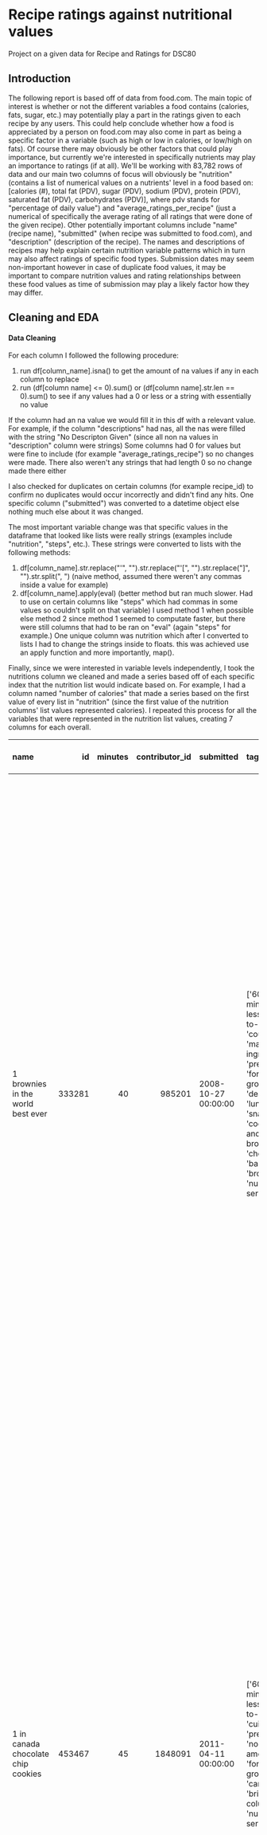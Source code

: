 # Recipe ratings against nutritional values
Project on a given data for Recipe and Ratings for DSC80


## Introduction
The following report is based off of data from food.com. The main topic of interest is whether or not the different variables a food contains (calories, fats, sugar, etc.) may potentially play a part in the ratings given to each recipe by any users. This could help conclude whether how a food is appreciated by a person on food.com may also come in part as being a specific factor in a variable (such as high or low in calories, or low/high on fats). Of course there may obviously be other factors that could play importance, but currently we're interested in specifically nutrients may play an importance to ratings (if at all). We'll be working with 83,782 rows of data and our main two columns of focus will obviously be "nutrition" (contains a list of numerical values on a nutrients' level in a food based on:  [calories (#), total fat (PDV), sugar (PDV), sodium (PDV), protein (PDV), saturated fat (PDV), carbohydrates (PDV)], where pdv stands for "percentage of daily value") and "average_ratings_per_recipe" (just a numerical of specifically the average rating of all ratings that were done of the given recipe). Other potentially important columns include "name" (recipe name), "submitted" (when recipe was submitted to food.com), and "description" (description of the recipe). The names and descriptions of recipes may help explain certain nutrition variable patterns which in turn may also affect ratings of specific food types. Submission dates may seem non-important however in case of duplicate food values, it may be important to compare nutrition values and rating relationships between these food values as time of submission may play a likely factor how they may differ.


## Cleaning and EDA

#### Data Cleaning

For each column I followed the following procedure:
1. run df[column_name].isna() to get the amount of na values if any in each column to replace
2. run (df[column name] <= 0).sum() or (df[column name].str.len == 0).sum() to see if any values had a 0 or less or a string with essentially no value

If the column had an na value we would fill it in this df with a relevant value. For example, if the column "descriptions" had nas, all the nas were filled with the string "No Descripton Given" (since all non na values in "description" column were strings)
Some columns had 0 for values but were fine to include (for example "average_ratings_recipe") so no changes were made. There also weren't any strings that had length 0 so no change made there either

I also checked for duplicates on certain columns (for example recipe_id) to confirm no duplicates would occur incorrectly and didn't find any hits. 
One specific column ("submitted") was converted to a datetime object else nothing much else about it was changed.

The most important variable change was that specific values in the dataframe that looked like lists were really strings (examples include "nutrition", "steps", etc.). These strings were converted to lists with the following methods:
1. df[column_name].str.replace("'", "").str.replace("'[", "").str.replace("]", "").str.split(", ")   (naive method, assumed there weren't any commas inside a value for example)
2. df[column_name].apply(eval)  (better method but ran much slower. Had to use on certain columns like "steps" which had commas in some values so couldn't split on that variable)
I used method 1 when possible else method 2 since method 1 seemed to computate faster, but there were still columns that had to be ran on "eval" (again "steps" for example.)
One unique column was nutrition which after I converted to lists I had to change the strings inside to floats. this was achieved use an apply function and more importantly, map().

Finally, since we were interested in variable levels independently, I took the nutritions column we cleaned and made a series based off of each specific index that the nutrition list would indicate based on. For example, I had a column named "number of calories" that made a series based on the first value of every list in "nutrition" (since the first value of the nutrition columns' list values represented calories). I repeated this process for all the variables that were represented in the nutrition list values, creating 7 columns for each overall.

| name                               |     id |   minutes |   contributor_id | submitted           | tags                                                                                                                                                                                                                                                                                               | nutrition                                     |   n_steps | steps                                                                                                                                                                                                                                                                                                                                                                                                                                                                                                                                                                                                                                                                                                                                                                                                                                                                                                                                                                                                                                                                                                                                                                                                                                                                                                                                                                               | description                                                                                                                                                                                                                                                                                                                                                                       | ingredients                                                                                                                                                                                                                             |   n_ingredients |   average_rating_per_recipe |   number of calories |   total_fat (PDV) |   sugar (PDV) |   sodium (PDV) |   protein (PDV) |   saturated_fat (PDV) |   carbohydrates (PDV) | rating bins   | calory bins       | sugar bins       | protein bins   |
|:-----------------------------------|-------:|----------:|-----------------:|:--------------------|:---------------------------------------------------------------------------------------------------------------------------------------------------------------------------------------------------------------------------------------------------------------------------------------------------|:----------------------------------------------|----------:|:------------------------------------------------------------------------------------------------------------------------------------------------------------------------------------------------------------------------------------------------------------------------------------------------------------------------------------------------------------------------------------------------------------------------------------------------------------------------------------------------------------------------------------------------------------------------------------------------------------------------------------------------------------------------------------------------------------------------------------------------------------------------------------------------------------------------------------------------------------------------------------------------------------------------------------------------------------------------------------------------------------------------------------------------------------------------------------------------------------------------------------------------------------------------------------------------------------------------------------------------------------------------------------------------------------------------------------------------------------------------------------|:----------------------------------------------------------------------------------------------------------------------------------------------------------------------------------------------------------------------------------------------------------------------------------------------------------------------------------------------------------------------------------|:----------------------------------------------------------------------------------------------------------------------------------------------------------------------------------------------------------------------------------------|----------------:|----------------------------:|---------------------:|------------------:|--------------:|---------------:|----------------:|----------------------:|----------------------:|:--------------|:------------------|:-----------------|:---------------|
| 1 brownies in the world  best ever | 333281 |        40 |           985201 | 2008-10-27 00:00:00 | ['60-minutes-or-less', 'time-to-make', 'course', 'main-ingredient', 'preparation', 'for-large-groups', 'desserts', 'lunch', 'snacks', 'cookies-and-brownies', 'chocolate', 'bar-cookies', 'brownies', 'number-of-servings']                                                                        | [138.4, 10.0, 50.0, 3.0, 3.0, 19.0, 6.0]      |        10 | ['heat the oven to 350f and arrange the rack in the middle', 'line an 8-by-8-inch glass baking dish with aluminum foil', 'combine chocolate and butter in a medium saucepan and cook over medium-low heat , stirring frequently , until evenly melted', 'remove from heat and let cool to room temperature', 'combine eggs , sugar , cocoa powder , vanilla extract , espresso , and salt in a large bowl and briefly stir until just evenly incorporated', 'add cooled chocolate and mix until uniform in color', 'add flour and stir until just incorporated', 'transfer batter to the prepared baking dish', 'bake until a tester inserted in the center of the brownies comes out clean , about 25 to 30 minutes', 'remove from the oven and cool completely before cutting']                                                                                                                                                                                                                                                                                                                                                                                                                                                                                                                                                                                                   | these are the most; chocolatey, moist, rich, dense, fudgy, delicious brownies that you'll ever make.....sereiously! there's no doubt that these will be your fav brownies ever for you can add things to them or make them plain.....either way they're pure heaven!                                                                                                              | ['bittersweet chocolate', 'unsalted butter', 'eggs', 'granulated sugar', 'unsweetened cocoa powder', 'vanilla extract', 'brewed espresso', 'kosher salt', 'all-purpose flour']                                                          |               9 |                           4 |                138.4 |                10 |            50 |              3 |               3 |                    19 |                     6 | (3.0, 4.0]    | (119.715, 146.5]  | (49.0, 61.0]     | (2.0, 3.0]     |
| 1 in canada chocolate chip cookies | 453467 |        45 |          1848091 | 2011-04-11 00:00:00 | ['60-minutes-or-less', 'time-to-make', 'cuisine', 'preparation', 'north-american', 'for-large-groups', 'canadian', 'british-columbian', 'number-of-servings']                                                                                                                                      | [595.1, 46.0, 211.0, 22.0, 13.0, 51.0, 26.0]  |        12 | ['pre-heat oven the 350 degrees f', 'in a mixing bowl , sift together the flours and baking powder', 'set aside', 'in another mixing bowl , blend together the sugars , margarine , and salt until light and fluffy', 'add the eggs , water , and vanilla to the margarine / sugar mixture and mix together until well combined', 'add in the flour mixture to the wet ingredients and blend until combined', 'scrape down the sides of the bowl and add the chocolate chips', 'mix until combined', 'scrape down the sides to the bowl again', 'using an ice cream scoop , scoop evenly rounded balls of dough and place of cookie sheet about 1 - 2 inches apart to allow for spreading during baking', 'bake for 10 - 15 minutes or until golden brown on the outside and soft & chewy in the center', 'serve hot and enjoy !']                                                                                                                                                                                                                                                                                                                                                                                                                                                                                                                                                  | this is the recipe that we use at my school cafeteria for chocolate chip cookies. they must be the best chocolate chip cookies i have ever had! if you don't have margarine or don't like it, then just use butter (softened) instead.                                                                                                                                            | ['white sugar', 'brown sugar', 'salt', 'margarine', 'eggs', 'vanilla', 'water', 'all-purpose flour', 'whole wheat flour', 'baking soda', 'chocolate chips']                                                                             |              11 |                           5 |                595.1 |                46 |           211 |             22 |              13 |                    51 |                    26 | (4.6, 5.0]    | (563.3, 650.3]    | (142.0, 221.0]   | (12.0, 15.0]   |
| 412 broccoli casserole             | 306168 |        40 |            50969 | 2008-05-30 00:00:00 | ['60-minutes-or-less', 'time-to-make', 'course', 'main-ingredient', 'preparation', 'side-dishes', 'vegetables', 'easy', 'beginner-cook', 'broccoli']                                                                                                                                               | [194.8, 20.0, 6.0, 32.0, 22.0, 36.0, 3.0]     |         6 | ['preheat oven to 350 degrees', 'spray a 2 quart baking dish with cooking spray , set aside', 'in a large bowl mix together broccoli , soup , one cup of cheese , garlic powder , pepper , salt , milk , 1 cup of french onions , and soy sauce', 'pour into baking dish , sprinkle remaining cheese over top', 'bake for 25 minutes or until cheese is lightly browned', 'sprinkle with rest of french fried onions and bake until onions are browned and cheese is bubbly , about 10 more minutes']                                                                                                                                                                                                                                                                                                                                                                                                                                                                                                                                                                                                                                                                                                                                                                                                                                                                               | since there are already 411 recipes for broccoli casserole posted to "zaar" ,i decided to call this one  #412 broccoli casserole.i don't think there are any like this one in the database. i based this one on the famous "green bean casserole" from campbell's soup. but i think mine is better since i don't like cream of mushroom soup.submitted to "zaar" on may 28th,2008 | ['frozen broccoli cuts', 'cream of chicken soup', 'sharp cheddar cheese', 'garlic powder', 'ground black pepper', 'salt', 'milk', 'soy sauce', 'french-fried onions']                                                                   |               9 |                           5 |                194.8 |                20 |             6 |             32 |              22 |                    36 |                     3 | (4.6, 5.0]    | (171.325, 196.6]  | (5.0, 7.0]       | (18.0, 22.0]   |
| millionaire pound cake             | 286009 |       120 |           461724 | 2008-02-12 00:00:00 | ['time-to-make', 'course', 'cuisine', 'preparation', 'occasion', 'north-american', 'desserts', 'american', 'southern-united-states', 'dinner-party', 'holiday-event', 'cakes', 'dietary', 'christmas', 'thanksgiving', 'low-sodium', 'low-in-something', 'taste-mood', 'sweet', '4-hours-or-less'] | [878.3, 63.0, 326.0, 13.0, 20.0, 123.0, 39.0] |         7 | ['freheat the oven to 300 degrees', 'grease a 10-inch tube pan with butter , dust the bottom and sides with flour , and set aside', 'in a large mixing bowl , cream the butter and sugar with an electric mixer and add the eggs one at a time , beating after each addition', 'alternately add the flour and milk , stirring till the batter is smooth', 'add the two extracts and stir till well blended', 'scrape the batter into the prepared pan and bake till a cake tester or knife blade inserted in the center comes out clean , about 1 1 / 2 hours', 'cool the cake in the pan on a rack for 5 minutes , then turn it out on the rack to cool completely']                                                                                                                                                                                                                                                                                                                                                                                                                                                                                                                                                                                                                                                                                                               | why a millionaire pound cake?  because it's super rich!  this scrumptious cake is the pride of an elderly belle from jackson, mississippi.  the recipe comes from "the glory of southern cooking" by james villas.                                                                                                                                                                | ['butter', 'sugar', 'eggs', 'all-purpose flour', 'whole milk', 'pure vanilla extract', 'almond extract']                                                                                                                                |               7 |                           5 |                878.3 |                63 |           326 |             13 |              20 |                   123 |                    39 | (4.6, 5.0]    | (783.0, 1078.775] | (221.0, 30260.0] | (18.0, 22.0]   |
| 2000 meatloaf                      | 475785 |        90 |          2202916 | 2012-03-06 00:00:00 | ['time-to-make', 'course', 'main-ingredient', 'preparation', 'main-dish', 'potatoes', 'vegetables', '4-hours-or-less', 'meatloaf', 'simply-potatoes2']                                                                                                                                             | [267.0, 30.0, 12.0, 12.0, 29.0, 48.0, 2.0]    |        17 | ['pan fry bacon , and set aside on a paper towel to absorb excess grease', 'mince yellow onion , red bell pepper , and add to your mixing bowl', 'chop garlic and set aside', 'put 1tbsp olive oil into a saut pan , along with chopped garlic , teaspoons white pepper and a pinch of kosher salt', 'bring to a medium heat to sweat your garlic', 'preheat oven to 350f', 'coarsely chop your baby spinach add to your heated pan , stir frequently for approximately 5 min to wilt', 'add your spinach to the mixing bowl', 'chop your now cooled bacon , and add it to the mixing bowl', 'add your meatloaf mix to the bowl , with one egg and mix till thoroughly combined', 'add your goat cheese , one egg , 1 / 8 tsp white pepper and 1 / 8 tsp of kosher salt and mix till thoroughly combined', 'transfer to a 9x5 meatloaf pan , and cook for 60 min or until the internal temperature is at least 160f', 'let stand for 5min', 'melt 1tbsp unsalted butter into a frying pan , and cook up to three eggs at a time', 'crack each egg into a separate dish , in order to prevent egg shells from reaching the pan , then add salt and pepper to taste', 'wait until the egg whites are firm looking , but slightly runny on top before flipping your eggs', 'after flipping , wait 10~20 seconds before removing each egg and placing it over your slices of meatloaf'] | ready, set, cook! special edition contest entry: a mediterranean flavor inspired meatloaf dish. featuring: simply potatoes - shredded hash browns, egg, bacon, spinach, red bell pepper, and goat cheese.                                                                                                                                                                         | ['meatloaf mixture', 'unsmoked bacon', 'goat cheese', 'unsalted butter', 'eggs', 'baby spinach', 'yellow onion', 'red bell pepper', 'simply potatoes shredded hash browns', 'fresh garlic', 'kosher salt', 'white pepper', 'olive oil'] |              13 |                           5 |                267   |                30 |            12 |             12 |              29 |                    48 |                     2 | (4.6, 5.0]    | (248.9, 276.7]    | (11.0, 14.0]     | (27.0, 34.0]   |

#### Univariate Analysis

We'll look at graphs for our newly created nutrition columns and our average ratings' column.

###### Average ratings graph
Firstly, make note that the range of values for the average ratings' column is 0-5 which is a very small range. Hence I found it appropiate to use a box and whisker plot to demonstrate the distribution of the data. The result is below:

```py
<iframe src="fig_average.html" width=800 height=600 frameBorder=0></iframe>
```

Looking at it carefully, we can clearly see some interesting behavior here. The biggest interest is that the maximum, upper quartile and median is all on the same value of 5. Our lower quartile is still quite high at 4 and an approximate minimum at around 2.43 and a large amount of listed outlier minimums on the left side of the box and whisker plot, ranging from 2.3 to 0. To me, this distribution seems to be telling us that a lot of our average ratings for this data seems to be quite high, in fact we might be having a very large amount of data that has is around the score 5 in fact (hence the median, upperquartile, and max all being 5). Even disregarding the 5 values, a lot of the data seems to still be shifted upwards, where 4 is the first quartile which is still quite a bit higher than expected.

###### Nutrition variables graph
The distribution of nutrients variables are all much more spread out then what we have on the average ratings. For example, while the average ratings ranged from 0 - 5.0 the column on the nutrition variable called protein ranges from a minimum of 0 to a max of 4356! (PDV). So a box and whisker isn't going to be ideal in plotting a distribution of the values here so instead we'll use something larger, a histogram. 

We still run into some value issues however, namedly we have a lot of bins with low counts that will reach out to the maximum! For example, consider this histogram on the calories column:

<iframe src="fig_calories.html" width=800 height=600 frameBorder=0></iframe>

We have ALOT of bins and most of them aren't representative of the larger population (Which is near the start at 0). So we'll have to set reduce our value ranges for x using the "x_range":

<iframe src="fig_calories_reduced.html" width=800 height=600 frameBorder=0></iframe>

Much better, we now see a more clearly distribution goes up early before starting to skew right as calories increase to their maximum. We also begin starting to see small difference changes as the counts reduce around the 1000 calories mark. 

We end up using this process for all of the nutrition variables since all of them have some very large ranges and counts for said values in each range. The determined x_range varies between each variable but the general premise I used was that I removed the values that had the top 200 numerical values of that variable. (so in the instant of calories, setting the x_range max to 5000 reduced around 200 values that had more than 5000 calories. In fact, calories' max went up to 10,000). Here a few examples of histograms we made on protein and carbohydrates:


<iframe src="fig_carbohydrates_reduced.html" width=800 height=600 frameBorder=0></iframe>

<iframe src="fig_protein_reduced.html" width=800 height=600 frameBorder=0></iframe>


Essentially all the histograms we made on nutrition variables came to a simular conclusion: The data tended to be right skewed (or even started at the maximum count as you can see in protein) before slowly reducing in counts height and reaching a very low bar count while heading towards the maximum. So we then know for the most part the nutrition variables here tend to be bounded near a value that's clsoer to 0 then some maximum (for example calories at around 1000) and that by right skewed logic, their means >= median >= mode. But this is just the distribution on each nutrition variable separately and not together.(for example a recipe may have near a maximum on calories but near a minimum on protein) How do these variables compare to our average ratings when factored and could we perhaps compound some of them together to create a relationship?

#### Bivariate Analysis

I ended up focusing on a potential relationship between each nutrition variable and average ratings. Here one plot result for the variable calories:

<iframe src="calories_scatter.html" width=800 height=600 frameBorder=0></iframe>

Looking at this plot, it's rather hard to really identify if there is a correlation at all. Based on the plotted trendline, it's really quite the negative slope with a very large constant. Hence it's likely that the correlation between calories and average ratings is in fact not related at all, or no correlation, since the trendline aims to go downward but our data points are shifting upwards as average ratings would increase. What if we did the filtered x range as we did previous on this plot?

<iframe src="alt_calories_scatter.html" width=800 height=600 frameBorder=0></iframe>

The slope doesn't change that much for the trendline and we still have a lot of high values in just about every type of rating value, so it's quite likely we're seeing a pattern of no correlation. Also to note with both plots is again that we have increasing points for each rating point increase with based on the plot, we have a very high number of datapoints in the ratings of 3 - 5. This matches the pattern we saw in our previous box and whisker plot on just the average ratings. Otherwise, we should expect a lack of correlation between calories and ratings based on these results since the calorie levels are so scattered between all the ratings. (Note this was a similar plot pattern for the rest of the nutrition variables).

#### Interesting Aggregates

All of the columns we're working with are numerical so for proper pivot tabling, I used pd.qcut on columns of interest to create bins to pivot on. One such example where I made bins on average ratings and calories and pivot table on count is shown below:

| rating bins (down) against calory bins (right)   |   (-0.001, 58.0] |   (58.0, 91.1] |   (91.1, 119.715] |   (119.715, 146.5] |   (146.5, 171.325] |   (171.325, 196.6] |   (196.6, 222.4] |   (222.4, 248.9] |   (248.9, 276.7] |   (276.7, 305.4] |   (305.4, 337.2] |   (337.2, 370.6] |   (370.6, 407.1] |   (407.1, 448.1] |   (448.1, 498.7] |   (498.7, 563.3] |   (563.3, 650.3] |   (650.3, 783.0] |   (783.0, 1078.775] |   (1078.775, 45609.0] |
|:--------------|-----------------:|---------------:|------------------:|-------------------:|-------------------:|-------------------:|-----------------:|-----------------:|-----------------:|-----------------:|-----------------:|-----------------:|-----------------:|-----------------:|-----------------:|-----------------:|-----------------:|-----------------:|--------------------:|----------------------:|
| (-0.001, 3.0] |              461 |            433 |               447 |                439 |                437 |                452 |              433 |              436 |              436 |              429 |              450 |              423 |              450 |              455 |              489 |              457 |              501 |              487 |                 508 |                   591 |
| (3.0, 4.0]    |              726 |            768 |               759 |                777 |                782 |                796 |              790 |              780 |              806 |              794 |              845 |              803 |              811 |              778 |              835 |              836 |              820 |              847 |                 804 |                   795 |
| (4.0, 4.6]    |              366 |            403 |               427 |                472 |                446 |                407 |              459 |              426 |              455 |              462 |              452 |              422 |              454 |              421 |              457 |              448 |              422 |              407 |                 411 |                   378 |
| (4.6, 5.0]    |             2638 |           2593 |              2547 |               2511 |               2514 |               2542 |             2500 |             2558 |             2481 |             2510 |             2443 |             2535 |             2476 |             2534 |             2407 |             2450 |             2446 |             2448 |                2462 |                  2426 |


Main thing of interest for this pivot table was how many recipes were binned based on not only ratings but also number of calories (Based on pdcut bins of 10). The main topic of interest is that bins (-0.001, 3.0] and (4.0, 4.6] have very similiar distributions and counts between one another in terms of calories, though (-0.001, 3.0] is a bit higher in terms of values (both are spread around the 300-500 count). Meanwhile bin (3.0, 4.0] takes 2nd place with viewable increase in counts based on calory bins (around the 800 counts) and as we see there are a lot of values in the (4.6, 5.0] bin row (Around 2500 counts on each cell!). This showcases besides the already established massive count of values near ratings 5 that the range (3.0, 4.0] is probably secondary in that count with bins (-0.001, 3.0] and (4.0, 4.6] taking 3rd and 4th respectively in terms of count as well likely having similar counts of ratings. If we do some groupbys on the rating bins and then agg some funcs (mean, median, and mode), here's our results on calories respectively:

Mean:
| rating bins   |   number of calories |
|:--------------|---------------------:|
| (-0.001, 3.0] |              477.289 |
| (3.0, 4.0]    |              426.041 |
| (4.0, 4.6]    |              410.256 |
| (4.6, 5.0]    |              425.822 |

Median:
| rating bins   |   number of calories |
|:--------------|---------------------:|
| (-0.001, 3.0] |               320.1  |
| (3.0, 4.0]    |               312.85 |
| (4.0, 4.6]    |               303.3  |
| (4.6, 5.0]    |               300.6  |

Mode:
| rating bins   |   number of calories |
|:--------------|---------------------:|
| (-0.001, 3.0] |                 71.5 |
| (3.0, 4.0]    |                239.7 |
| (4.0, 4.6]    |                159.1 |
| (4.6, 5.0]    |                176.9 |

As we see, the distribution is highly biased on mean where mean > median > mode (which makes sense when we consider the graph we made on calories). If we ever plan to do some distribution testing on the calories, we should likely avoid the mean in this scenario and determine whether we should use the mode or median.

While our pivot table above looks rather spread well, we did create other pivot tables with much less of a lack of spread between row values. For example, on our protein count pivot table to the left of the (4.6, 5.0] bin for ratings, we had a very high amount of recipes in the (-0.001, 1.0] bin under protein (4481 to be exact) in comparison to the rest of the row values (which were spread across the usual (1500 - 2500 range though one value came with 3394 under protein bin (3.0, 5.0]).

## Assessment of Missingness

#### NMAR Anaylsis

During our cleaning, we already singled out any possible missing values in our data. Here's our result below:

|                           |   Missing values |
|:--------------------------|----:|
| name                      |   1 |
| id                        |   0 |
| minutes                   |   0 |
| contributor_id            |   0 |
| submitted                 |   0 |
| tags                      |   0 |
| nutrition                 |   0 |
| n_steps                   |   0 |
| steps                     |   0 |
| description               |  70 |
| ingredients               |   0 |
| n_ingredients             |   0 |
| average_rating_per_recipe |   1 |

As you can see, we have 3 columns with missing values, "name", "average_rating_per_recipe", and "description".

Let's start with the quickest one, "average_rating_per_recipe". See this was column that was created by merged data from another dataset, "interactions", which contained per each recipe id multiple rating reviews. For each recipe id, we calcualted their mean from the ratings they've recieved in this dataset and add them as a new column in our non-merged recipe dataset. And yet despite this process we still recieved one missing value, on id 314968, "napa dave s individual breakfast casseroles". If we didn't recieve a value for this recipe on the column, it doesn't exist in the interactions dataset, or rather it never recievewed a rating. To confirm this, we can searching up the id here in the interactions dataset ( "interactions[interactions["recipe_id"] == 314968]" ) and we end up with an empty dataset. But ignoring this we know based on the data for this column is generated, we can predict accurately if a value will have missing data base on whether they have ratings in the interaction dataset. Hence the missing value in this column is not NMAR but instead MD, or "missing by design".

Next we have the "name" column. If we look at the recipe itself (id 368257), it seems based on the ingredients and the instruction steps, it seems to be some kind of salad complementary dish (minus the greens which the steps indicate to add with). I believe this column is the closest data we have to NMAR, or not missing at random. Since the dish itself simple but hard to describe a specific name (it's a sald without the greens?) I think user decided to not add a name or rather couldn't add a name that would be appropiate for said dish. (else they would've easily add one in if it could even be explained somewhat, like cookies or pasta). This is further evidenced by the added tags relating to salad dishes, which makes sense, it's a salad complentary dish when you add the greens but not exactly until you do so. What would you name that dish as then? Hence I think the missing value for this column is indeed NMAR since if the user could have had an appropiate name for the recipe, there's a very good chance they've would've named it so. Note however we can't really confirm this 100% since this is only based off of one single missing value we have for this column but based on how data is generated for this column and the likely simplicity of filling this column is,  I believe the reasoning is strong to make a basis off that it is NMAR.

Finally we have the "description" column. At a first glance, I thought this might be a potential canidate towards NMAR since if a recipe was generic enough (like say "very tasty chocolate chip cookies") it would be less reliant in needing a recipe name (since most people know a premise of a "chocolate chip cookie"). Essentially it was possible that people didn't put a description for recipes that needed less of a description. Looking at what recipes are missing descriptions however deconfirms this, since we have recipes like "apricot gorgonzola crescent appetizers" or "baked yams with spicy molasses butter" which I don't think are generic enough to be relevant towards a missing description. In fact, something like a recipe containing the word "appetizer" is a bit vague (what kind of appetizer?) hence I think one would logically put a description for a recipe titled that way. I couldn't think of any other possible NMAR reasons for this column anad hence would label it as not NMAR.

